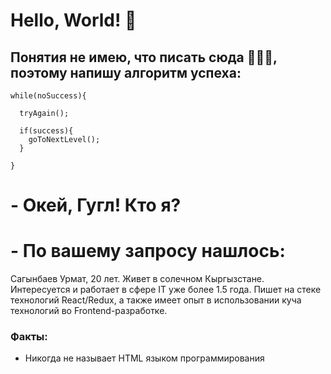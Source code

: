 # Hello, World! 👋
## Понятия не имею, что писать сюда 🤷🏻‍♂️, поэтому напишу алгоритм успеха:

```
while(noSuccess){

  tryAgain();
  
  if(success){
    goToNextLevel();
  }
  
}
```

# - Окей, Гугл! Кто я? 
# - По вашему запросу нашлось:
Сагынбаев Урмат, 20 лет. Живет в солечном Кыргызстане. Интересуется и работает в сфере IT уже более 1.5 года. Пишет на стеке технологий React/Redux, а также имеет опыт в использовании куча технологий во Frontend-разработке.
### Факты:
  - Никогда не называет HTML языком программирования

<!--
**jsma3005/jsma3005** is a ✨ _special_ ✨ repository because its `README.md` (this file) appears on your GitHub profile.

Here are some ideas to get you started:

- 🔭 I’m currently working on ...
- 🌱 I’m currently learning ...
- 👯 I’m looking to collaborate on ...
- 🤔 I’m looking for help with ...
- 💬 Ask me about ...
- 📫 How to reach me: ...
- 😄 Pronouns: ...
- ⚡ Fun fact: ...
-->
